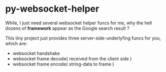 py-websocket-helper
===================

While, I just need several websocket helper funcs for me, why the hell dozens of **framework** appear as the Google search result ?

This tiny project just provides three server-side-underlyfing funcs for you, which are:

 - websocket handshake
 - websocket frame decode( received from the client side )
 - websocket frame encode( string-data to frame )
